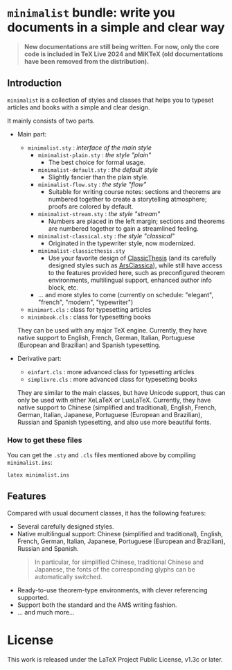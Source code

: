 <!-- Copyright (C) 2021-2024 by Jinwen XU -->

# `minimalist` bundle: write you documents in a simple and clear way

> **New documentations are still being written. For now, only the core code is included in TeX Live 2024 and MiKTeX (old documentations have been removed from the distribution).**

## Introduction

`minimalist` is a collection of styles and classes that helps you to typeset articles and books with a simple and clear design.

It mainly consists of two parts.

- Main part:
    - `minimalist.sty` : *interface of the main style*
        - `minimalist-plain.sty` : *the style "plain"*
          - The best choice for formal usage.
        - `minimalist-default.sty` : *the default style*
          - Slightly fancier than the plain style.
        - `minimalist-flow.sty` : *the style "flow"*
          - Suitable for writing course notes: sections and theorems are numbered together to create a storytelling atmosphere; proofs are colored by default.
        - `minimalist-stream.sty` : *the style "stream"*
          - Numbers are placed in the left margin; sections and theorems are numbered together to gain a streamlined feeling.
        - `minimalist-classical.sty` : *the style "classical"*
          - Originated in the typewriter style, now modernized.
        - `minimalist-classicthesis.sty`
          - Use your favorite design of [ClassicThesis](https://ctan.org/pkg/classicthesis) (and its carefully designed styles such as [ArsClassica](https://ctan.org/pkg/arsclassica)), while still have access to the features provided here, such as preconfigured theorem environments, multilingual support, enhanced author info block, etc.
        - ... and more styles to come (currently on schedule: "elegant", "french", "modern", "typewriter")
    - `minimart.cls` : class for typesetting articles
    - `minimbook.cls` : class for typesetting books

    They can be used with any major TeX engine. Currently, they have native
    support to English, French, German, Italian, Portuguese
    (European and Brazilian) and Spanish typesetting.


- Derivative part:
    - `einfart.cls` : more advanced class for typesetting articles
    - `simplivre.cls` : more advanced class for typesetting books

    They are similar to the main classes, but have Unicode support, thus can
    only be used with either XeLaTeX or LuaLaTeX. Currently, they have native
    support to Chinese (simplified and traditional), English, French, German,
    Italian, Japanese, Portuguese (European and Brazilian), Russian and Spanish
    typesetting, and also use more beautiful fonts.

### How to get these files
You can get the `.sty` and `.cls` files mentioned above by compiling
`minimalist.ins`:
```
latex minimalist.ins
```
<!--
To get the `.tex` source files of the documentation, compile
`minimalist-doc.ins`:
```
latex minimalist-doc.ins
```
-->

## Features

Compared with usual document classes, it has the following features:

- Several carefully designed styles.
- Native multilingual support: Chinese (simplified and traditional), English, French, German, Italian, Japanese, Portuguese (European and Brazilian), Russian and Spanish.
    > In particular, for simplified Chinese, traditional Chinese and Japanese, the fonts of the corresponding glyphs can be automatically switched.
- Ready-to-use theorem-type environments, with clever referencing supported.
- Support both the standard and the AMS writing fashion.
- ... and much more...


# License

This work is released under the LaTeX Project Public License, v1.3c or later.
